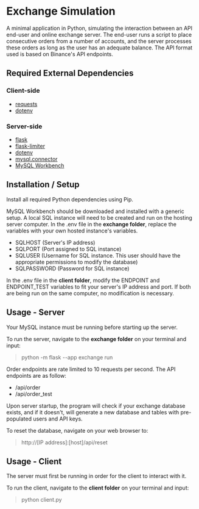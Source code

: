 # Exchange Simulation

A minimal application in Python, simulating the interaction between an API end-user and online exchange server. The end-user runs a script to place consecutive orders from a number of accounts, and the server processes these orders as long as the user has an adequate balance. The API format used is based on Binance's API endpoints.

## Required External Dependencies

### Client-side
- [requests](https://pypi.org/project/requests/)
- [dotenv](https://pypi.org/project/python-dotenv/)

### Server-side
- [flask](https://pypi.org/project/Flask/)
- [flask-limiter](https://pypi.org/project/Flask-Limiter/)
- [dotenv](https://pypi.org/project/python-dotenv/)
- [mysql.connector](https://pypi.org/project/mysql-connector-python/)
- [MySQL Workbench](https://dev.mysql.com/downloads/workbench/)

## Installation / Setup
Install all required Python dependencies using Pip.

MySQL Workbench should be downloaded and installed with a generic setup.
A local SQL instance will need to be created and run on the hosting server computer. In the .env file in the **exchange folder**, replace the variables with your own hosted instance's variables.
- SQLHOST (Server's IP address)
- SQLPORT (Port assigned to SQL instance)
- SQLUSER (Username for SQL instance. This user should have the appropriate permissions to modify the database)
- SQLPASSWORD (Password for SQL instance)

In the .env file in the **client folder**, modify the ENDPOINT and ENDPOINT_TEST variables to fit your server's IP address and port. If both are being run on the same computer, no modification is necessary.

## Usage - Server
Your MySQL instance must be running before starting up the server.

To run the server, navigate to the **exchange folder** on your terminal and input:
> python -m flask --app exchange run

Order endpoints are rate limited to 10 requests per second. The API endpoints are as follow:
- /api/order
- /api/order_test

Upon server startup, the program will check if your exchange database exists, and if it doesn't, will generate a new database and tables with pre-populated users and API keys.


To reset the database, navigate on your web browser to:
> http://[IP address]:[host]/api/reset

## Usage - Client
The server must first be running in order for the client to interact with it.

To run the client, navigate to the **client folder** on your terminal and input:
> python client.py
